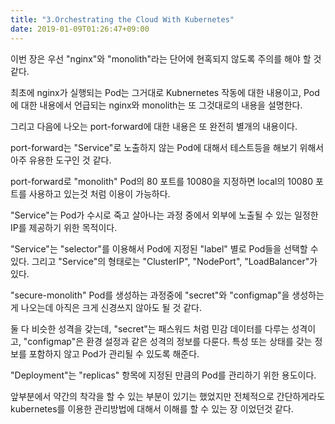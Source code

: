 ```yaml
---
title: "3.Orchestrating the Cloud With Kubernetes"
date: 2019-01-09T01:26:47+09:00
---
```


이번 장은 우선 "nginx"와 "monolith"라는 단어에 현혹되지 않도록 주의를 해야 할 것 같다.



최초에 nginx가 실행되는 Pod는 그거대로 Kubnernetes 작동에 대한 내용이고, Pod에 대한 내용에서 언급되는 nginx와 monolith는 또 그것대로의 내용을 설명한다.

그리고 다음에 나오는 port-forward에 대한 내용은 또 완전히 별개의 내용이다.



port-forward는 "Service"로 노출하지 않는 Pod에 대해서 테스트등을 해보기 위해서 아주 유용한 도구인 것 같다.

port-forward로 "monolith" Pod의 80 포트를 10080을 지정하면 local의 10080 포트를 사용하고 있는것 처럼 이용이 가능하다.



"Service"는 Pod가 수시로 죽고 살아나는 과정 중에서 외부에 노출될 수 있는 일정한 IP를 제공하기 위한 목적이다.

"Service"는 "selector"를 이용해서 Pod에 지정된 "label" 별로 Pod들을 선택할 수 있다. 그리고 "Service"의 형태로는 "ClusterIP", "NodePort", "LoadBalancer"가 있다.



"secure-monolith" Pod를 생성하는 과정중에 "secret"와 "configmap"을 생성하는게 나오는데 아직은 크게 신경쓰지 않아도 될 것 같다.

둘 다 비슷한 성격을 갖는데, "secret"는 패스워드 처럼 민감 데이터를 다루는 성격이고, "configmap"은 환경 설정과 같은 성격의 정보를 다룬다. 특성 또는 상태를 갖는 정보를 포함하지 않고 Pod가 관리될 수 있도록 해준다.



"Deployment"는 "replicas" 항목에 지정된 만큼의 Pod를 관리하기 위한 용도이다.



앞부분에서 약간의 착각을 할 수 있는 부분이 있기는 했었지만 전체적으로 간단하게라도 kubernetes를 이용한 관리방법에 대해서 이해를 할 수 있는 장 이었던것 같다.
